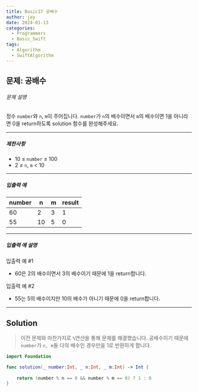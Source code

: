 ```yaml
---
title: Basic17 공배수
author: jay
date: 2024-01-13
categories:
  - Programmers
  - Basic_Swift
tags:
  - Algorithm
  - SwiftAlgorithm
---
```

## 문제: 공배수

###### 문제 설명

정수 `number`와 `n`, `m`이 주어집니다. `number`가 `n`의 배수이면서 `m`의 배수이면 1을 아니라면 0을 return하도록 solution 함수를 완성해주세요.

---

##### 제한사항

- 10 ≤ `number` ≤ 100
- 2 ≤ `n`, `m` < 10

---

##### 입출력 예

|number|n|m|result|
|---|---|---|---|
|60|2|3|1|
|55|10|5|0|

---

##### 입출력 예 설명

입출력 예 #1

- 60은 2의 배수이면서 3의 배수이기 때문에 1을 return합니다.

입출력 예 #2

- 55는 5의 배수이지만 10의 배수가 아니기 때문에 0을 return합니다.

---

## Solution

> 이전 문제와 마찬가지로 `%`연산을 통해 문제를 해결했습니다. 공배수이기 때문에 `number`가 `n, m`둘 다의 배수인 경우만을 1로 반환하게 합니다.

```swift
import Foundation

func solution(_ number:Int, _ n:Int, _ m:Int) -> Int {
    
    return (number % n == 0 && number % m == 0) ? 1 : 0
}
```